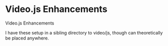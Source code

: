 Video.js Enhancements
===============

Video.js Enhancements

I have these setup in a sibling directory to video/js, though can theoretically be placed anywhere.
